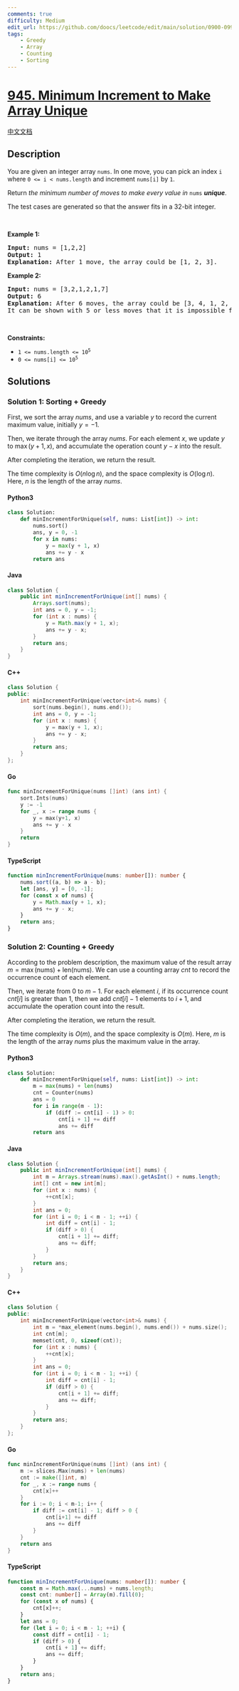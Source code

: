 ```yaml
---
comments: true
difficulty: Medium
edit_url: https://github.com/doocs/leetcode/edit/main/solution/0900-0999/0945.Minimum%20Increment%20to%20Make%20Array%20Unique/README_EN.md
tags:
    - Greedy
    - Array
    - Counting
    - Sorting
---
```


<!-- problem:start -->

# [945. Minimum Increment to Make Array Unique](https://leetcode.com/problems/minimum-increment-to-make-array-unique)

[中文文档](/solution/0900-0999/0945.Minimum%20Increment%20to%20Make%20Array%20Unique/README.md)

## Description

<!-- description:start -->

<p>You are given an integer array <code>nums</code>. In one move, you can pick an index <code>i</code> where <code>0 &lt;= i &lt; nums.length</code> and increment <code>nums[i]</code> by <code>1</code>.</p>

<p>Return <em>the minimum number of moves to make every value in </em><code>nums</code><em> <strong>unique</strong></em>.</p>

<p>The test cases are generated so that the answer fits in a 32-bit integer.</p>

<p>&nbsp;</p>
<p><strong class="example">Example 1:</strong></p>

<pre>
<strong>Input:</strong> nums = [1,2,2]
<strong>Output:</strong> 1
<strong>Explanation:</strong> After 1 move, the array could be [1, 2, 3].
</pre>

<p><strong class="example">Example 2:</strong></p>

<pre>
<strong>Input:</strong> nums = [3,2,1,2,1,7]
<strong>Output:</strong> 6
<strong>Explanation:</strong> After 6 moves, the array could be [3, 4, 1, 2, 5, 7].
It can be shown with 5 or less moves that it is impossible for the array to have all unique values.
</pre>

<p>&nbsp;</p>
<p><strong>Constraints:</strong></p>

<ul>
	<li><code>1 &lt;= nums.length &lt;= 10<sup>5</sup></code></li>
	<li><code>0 &lt;= nums[i] &lt;= 10<sup>5</sup></code></li>
</ul>

<!-- description:end -->

## Solutions

<!-- solution:start -->

### Solution 1: Sorting + Greedy

First, we sort the array $\textit{nums}$, and use a variable $\textit{y}$ to record the current maximum value, initially $\textit{y} = -1$.

Then, we iterate through the array $\textit{nums}$. For each element $x$, we update $y$ to $\max(y + 1, x)$, and accumulate the operation count $y - x$ into the result.

After completing the iteration, we return the result.

The time complexity is $O(n \log n)$, and the space complexity is $O(\log n)$. Here, $n$ is the length of the array $\textit{nums}$.

<!-- tabs:start -->

#### Python3

```python
class Solution:
    def minIncrementForUnique(self, nums: List[int]) -> int:
        nums.sort()
        ans, y = 0, -1
        for x in nums:
            y = max(y + 1, x)
            ans += y - x
        return ans
```

#### Java

```java
class Solution {
    public int minIncrementForUnique(int[] nums) {
        Arrays.sort(nums);
        int ans = 0, y = -1;
        for (int x : nums) {
            y = Math.max(y + 1, x);
            ans += y - x;
        }
        return ans;
    }
}
```

#### C++

```cpp
class Solution {
public:
    int minIncrementForUnique(vector<int>& nums) {
        sort(nums.begin(), nums.end());
        int ans = 0, y = -1;
        for (int x : nums) {
            y = max(y + 1, x);
            ans += y - x;
        }
        return ans;
    }
};
```

#### Go

```go
func minIncrementForUnique(nums []int) (ans int) {
	sort.Ints(nums)
	y := -1
	for _, x := range nums {
		y = max(y+1, x)
		ans += y - x
	}
	return
}
```

#### TypeScript

```ts
function minIncrementForUnique(nums: number[]): number {
    nums.sort((a, b) => a - b);
    let [ans, y] = [0, -1];
    for (const x of nums) {
        y = Math.max(y + 1, x);
        ans += y - x;
    }
    return ans;
}
```

<!-- tabs:end -->

<!-- solution:end -->

<!-- source:start -->

### Solution 2: Counting + Greedy

According to the problem description, the maximum value of the result array $m = \max(\text{nums}) + \text{len}(\text{nums})$. We can use a counting array $\textit{cnt}$ to record the occurrence count of each element.

Then, we iterate from $0$ to $m - 1$. For each element $i$, if its occurrence count $\textit{cnt}[i]$ is greater than $1$, then we add $\textit{cnt}[i] - 1$ elements to $i + 1$, and accumulate the operation count into the result.

After completing the iteration, we return the result.

The time complexity is $O(m)$, and the space complexity is $O(m)$. Here, $m$ is the length of the array $\textit{nums}$ plus the maximum value in the array.

<!-- tabs:start -->

#### Python3

```python
class Solution:
    def minIncrementForUnique(self, nums: List[int]) -> int:
        m = max(nums) + len(nums)
        cnt = Counter(nums)
        ans = 0
        for i in range(m - 1):
            if (diff := cnt[i] - 1) > 0:
                cnt[i + 1] += diff
                ans += diff
        return ans
```

#### Java

```java
class Solution {
    public int minIncrementForUnique(int[] nums) {
        int m = Arrays.stream(nums).max().getAsInt() + nums.length;
        int[] cnt = new int[m];
        for (int x : nums) {
            ++cnt[x];
        }
        int ans = 0;
        for (int i = 0; i < m - 1; ++i) {
            int diff = cnt[i] - 1;
            if (diff > 0) {
                cnt[i + 1] += diff;
                ans += diff;
            }
        }
        return ans;
    }
}
```

#### C++

```cpp
class Solution {
public:
    int minIncrementForUnique(vector<int>& nums) {
        int m = *max_element(nums.begin(), nums.end()) + nums.size();
        int cnt[m];
        memset(cnt, 0, sizeof(cnt));
        for (int x : nums) {
            ++cnt[x];
        }
        int ans = 0;
        for (int i = 0; i < m - 1; ++i) {
            int diff = cnt[i] - 1;
            if (diff > 0) {
                cnt[i + 1] += diff;
                ans += diff;
            }
        }
        return ans;
    }
};
```

#### Go

```go
func minIncrementForUnique(nums []int) (ans int) {
	m := slices.Max(nums) + len(nums)
	cnt := make([]int, m)
	for _, x := range nums {
		cnt[x]++
	}
	for i := 0; i < m-1; i++ {
		if diff := cnt[i] - 1; diff > 0 {
			cnt[i+1] += diff
			ans += diff
		}
	}
	return ans
}
```

#### TypeScript

```ts
function minIncrementForUnique(nums: number[]): number {
    const m = Math.max(...nums) + nums.length;
    const cnt: number[] = Array(m).fill(0);
    for (const x of nums) {
        cnt[x]++;
    }
    let ans = 0;
    for (let i = 0; i < m - 1; ++i) {
        const diff = cnt[i] - 1;
        if (diff > 0) {
            cnt[i + 1] += diff;
            ans += diff;
        }
    }
    return ans;
}
```

<!-- tabs:end -->

<!-- solution:end -->

<!-- problem:end -->
